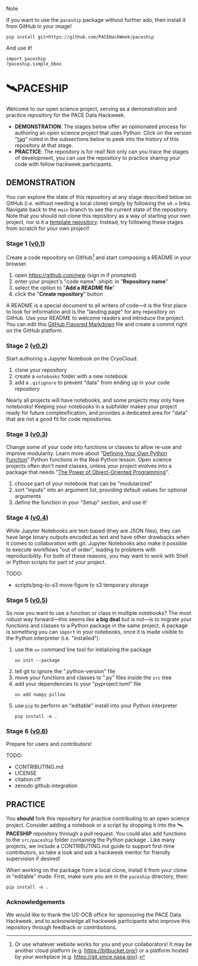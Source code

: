 > [!NOTE]
> If you want to use the `paceship` package without further ado, then install it from GitHub in your image!
> ```
> pip install git+https://github.com/PACEHackWeek/paceship
> ```
> And use it!
> ```
> import paceship
> ?paceship.simple_bbox
> ```

# 🛰️PACESHIP

Welcome to our open science project, serving as a demonstration and practice repository for the PACE Data Hackweek.

- **DEMONSTRATION**:
  The stages below offer an opinionated process for authoring an open science project that uses Python.
  Click on the version "[tag]" noted in the subsections below to peek into the history of this repository at that stage.
- **PRACTICE**:
  The repository is for real! Not only can you trace the stages of development,
  you can use the repository to practice sharing your code with fellow hackweek participants.

[tag]: https://git-scm.com/book/en/v2/Git-Basics-Tagging

## DEMONSTRATION

You can explore the state of this repository at any stage described below on GitHub (i.e. without needing a local clone)
simply by following the `v0.x` links.
Navigate back to the `main` branch to see the current state of the repository.
Note that you should not clone this repository as a way of starting your own project, nor is it a [template repository].
Instead, try following these stages from scratch for your own project!

[template repository]: https://docs.github.com/en/repositories/creating-and-managing-repositories/creating-a-repository-from-a-template

### Stage 1 ([v0.1](../../tree/v0.1))

Create a code repository on GitHub[^1] and start composing a README in your browser.

1. open https://github.com/new (sign in if prompted)
1. enter your project's "code name" :shipit: in "**Repository name**"
1. select the option to "**Add a README file**"
1. click the "**Create repository**" button

A README is a special document to all writers of code&mdash;it is the first place to look for information and is the "landing page" for any repository on GitHub.
Use your README to welcome readers and introduce the project.
You can edit this [GitHub Flavored Markdown][GFM] file and create a commit right on the GitHub platform.

[GFM]: https://docs.github.com/en/get-started/writing-on-github
[^1]: Or use whatever website works for you and your collaborators! It may be another cloud platform (e.g. https://bitbucket.org/) or a platform hosted by your workplace (e.g. https://git.smce.nasa.gov).

### Stage 2 ([v0.2](../../tree/v0.2))

Start authoring a Jupyter Notebook on the CryoCloud.

1. clone your repository
1. create a `notebooks` folder with a new notebook
1. add a `.gitignore` to prevent "data" from ending up in your code repository

Nearly all projects will have notebooks, and some projects may only have notebooks!
Keeping your notebooks in a subfolder makes your project ready for future complexification, and provides a dedicated area for "data" that are not a good fit for code repositories.

### Stage 3 ([v0.3](../../tree/v0.3))

Change some of your code into functions or classes to allow re-use and improve modularity.
Learn more about "[Defining Your Own Python Function]" Python functions in the Real Python lesson.
Open science projects often don't need classes, unless your project evolves into a package that needs "[The Power of Object-Oriented Programming]".

1. choose part of your notebook that can be "modularized"
1. sort "inputs" into an argument list, providing default values for optional arguments
1. define the function in your "Setup" section, and use it!

[Defining Your Own Python Function]: https://realpython.com/defining-your-own-python-function/
[The Power of Object-Oriented Programming]: https://realpython.com/python-classes/

### Stage 4 ([v0.4](../../tree/v0.4))

While Jupyter Notebooks are text-based (they are JSON files), they can have large binary outputs encoded as text and have other drawbacks when it comes to collaboration with git.
Jupyter Notebooks also make it possible to execute workflows "out of order", leading to problems with reproducibility.
For both of these reasons, you may want to work with Shell or Python scripts for part of your project.

TODO:
- scripts/png-to-s3 move figure to s3 temporary storage

### Stage 5 ([v0.5](../../tree/v0.5))

So now you want to use a function or class in multiple notebooks?
The most robust way forward&mdash;this seems like **a big deal** but is not&mdash;is to migrate your functions and classes to a Python package in the same project.
A package is something you can `import` in your notebooks, once it is made visible to the Python interpreter (i.e. "installed").

1. use the `uv` command line tool for initializing the package
    ```shell
    uv init --package
    ```
1. tell git to ignore the ".python-version" file
1. move your functions and classes to ".py" files inside the `src` tree
1. add your dependencies to your "pyproject.toml" file
    ```shell
    uv add numpy pillow
    ```
1. use `pip` to perform an "editable" install into your Python interpreter
    ```shell
    pip install -e .
    ```

### Stage 6 ([v0.6](../../tree/v0.6))

Prepare for users and contributors!

TODO:
- CONTRIBUTING.md
- LICENSE
- citation.cff
- zenodo github integration

## PRACTICE

You **should** fork this repository for practice contributing to an open science project.
Consider adding a notebook or a script by dropping it into the 🛰️**PACESHIP** repository through a pull request.
You could also add functions to the `src/paceship` folder containing the Python package .
Like many projects, we include a CONTRIBUTING.md guide to support first-time contributors, so take a look and ask a hackweek mentor for friendly supervision if desired!

When working on the package from a local clone, install it from your clone in "editable" mode.
First, make sure you are in the `paceship` directory, then:
```
pip install -e .
```

### Acknowledgements

We would like to thank the US-OCB office for sponsoring the PACE Data Hackweek, and to acknowledge all hackweek
participants who improve this repository through feedback or contributions.
